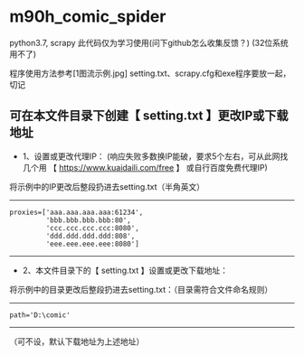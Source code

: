 # m90h_comic_spider
 python3.7, scrapy
此代码仅为学习使用(问下github怎么收集反馈？)
(32位系统用不了)

程序使用方法参考[1图流示例.jpg]
setting.txt、scrapy.cfg和exe程序要放一起，切记

可在本文件目录下创建【 setting.txt 】更改IP或下载地址
-
+ 1、设置或更改代理IP：
(响应失败多数换IP能破，要求5个左右，可从此网找几个用 【 https://www.kuaidaili.com/free 】 或自行百度免费代理IP)

将示例中的IP更改后整段扔进去setting.txt（半角英文）

------------------------------------------
    proxies=['aaa.aaa.aaa.aaa:61234',
             'bbb.bbb.bbb.bbb:80',
             'ccc.ccc.ccc.ccc:8080',
             'ddd.ddd.ddd.ddd:808',
             'eee.eee.eee.eee:8080']
------------------------------------------


+ 2、本文件目录下的【 setting.txt 】设置或更改下载地址：


将示例中的目录更改后整段扔进去setting.txt：（目录需符合文件命名规则）

------------------------------------------
    path='D:\comic'
------------------------------------------

（可不设，默认下载地址为上述地址）